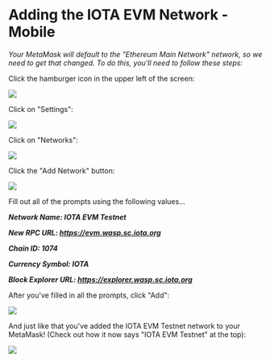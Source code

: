 # Adding the IOTA EVM Network - Mobile

_Your MetaMask will default to the "Ethereum Main Network" network, so we need to get that changed. To do this, you'll need to follow these steps:_



Click the hamburger icon in the upper left of the screen:

![](<../../../.gitbook/assets/image (26) (1) (1) (1).png>)

Click on "Settings":

![](<../../../.gitbook/assets/image (10) (1).png>)

Click on "Networks":

![](<../../../.gitbook/assets/image (6) (1).png>)

Click the "Add Network" button:

![](<../../../.gitbook/assets/image (23) (1) (1) (1).png>)



Fill out all of the prompts using the following values...

_**Network Name: IOTA EVM Testnet**_

_**New RPC URL: https://evm.wasp.sc.iota.org**_

_**Chain ID: 1074**_

_**Currency Symbol: IOTA**_

_**Block Explorer URL: https://explorer.wasp.sc.iota.org**_



After you've filled in all the prompts, click "Add":

![](<../../../.gitbook/assets/image (7) (1) (1).png>)

And just like that you've added the IOTA EVM Testnet network to your MetaMask! (Check out how it now says "IOTA EVM Testnet" at the top):

![](<../../../.gitbook/assets/image (5) (1).png>)
